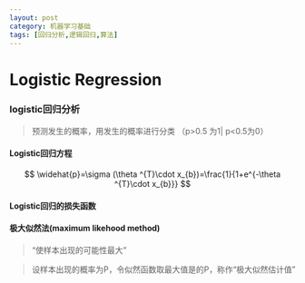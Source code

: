 ```yaml
---
layout: post
category: 机器学习基础
tags: [回归分析,逻辑回归,算法]
---
```


Logistic Regression
===============

### logistic回归分析

> 预测发生的概率，用发生的概率进行分类 （p>0.5 为1| p<0.5为0）

#### Logistic回归方程
$$
\widehat{p}=\sigma (\theta ^{T}\cdot x_{b})=\frac{1}{1+e^{-\theta ^{T}\cdot x_{b}}}
$$
#### Logistic回归的损失函数

#### 极大似然法(maximum likehood method)

> “使样本出现的可能性最大”

> 设样本出现的概率为P，令似然函数取最大值是的P，称作“极大似然估计值”

